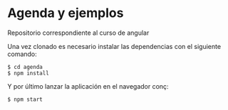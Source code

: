 # Agenda y ejemplos

Repositorio correspondiente al curso de angular

Una vez clonado es necesario instalar las dependencias con el siguiente comando:

```
$ cd agenda
$ npm install
```

Y por último lanzar la aplicación en el navegador conç:
```
$ npm start
```